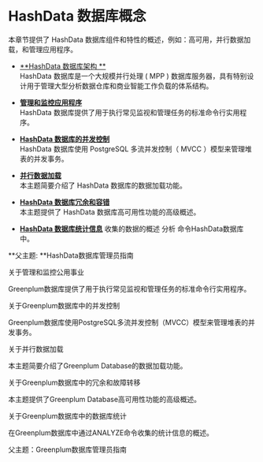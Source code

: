 # HashData 数据库概念

本章节提供了 HashData 数据库组件和特性的概述，例如：高可用，并行数据加载，和管理应用程序。

* [**HashData 数据库架构  **](/hashdata-shu-ju-ku-gai-nian/guan-yu-hashdata-jia-gou.md)  
  HashData 数据库是一个大规模并行处理 \( MPP \) 数据库服务器，具有特别设计用于管理大型分析数据仓库和商业智能工作负载的体系结构。

* [**管理和监控应用程序**](/hashdata-shu-ju-ku-gai-nian/guan-yu-guan-li-he-jian-shi-gong-ju.md)  
  HashData 数据库提供了用于执行常见监视和管理任务的标准命令行实用程序。

* [**HashData 数据库的并发控制**](/hashdata-shu-ju-ku-gai-nian/hashdata-shu-ju-ku-de-bing-fa-kong-zhi.md)  
  HashData 数据库使用 PostgreSQL 多流并发控制（ MVCC ）模型来管理堆表的并发事务。

* [**并行数据加载**](/hashdata-shu-ju-ku-gai-nian/guan-yu-ping-xing-shu-ju-jia-zai.md)  
  本主题简要介绍了 HashData 数据库的数据加载功能。

* [**HashData 数据库冗余和容错**](/hashdata-shu-ju-ku-gai-nian/hashdata-shu-ju-ku-zhong-rong-yu-he-gu-zhang-zhuan-yi.md)  
  本主题提供了 HashData 数据库高可用性功能的高级概述。

* [**HashData 数据库统计信息**](/hashdata-shu-ju-ku-gai-nian/hashdata-shu-ju-ku-zhong-guan-yu-shu-ju-ku-tong-ji-shu-ju.md)
  收集的数据的概述
  分析
  命令HashData数据库中。

**父主题: **HashData数据库管理员指南

关于管理和监控公用事业

Greenplum数据库提供了用于执行常见监视和管理任务的标准命令行实用程序。

关于Greenplum数据库中的并发控制

Greenplum数据库使用PostgreSQL多流并发控制（MVCC）模型来管理堆表的并发事务。

关于并行数据加载

本主题简要介绍了Greenplum Database的数据加载功能。

关于Greenplum数据库中的冗余和故障转移

本主题提供了Greenplum Database高可用性功能的高级概述。

关于Greenplum数据库中的数据库统计

在Greenplum数据库中通过ANALYZE命令收集的统计信息的概述。

父主题：Greenplum数据库管理员指南

